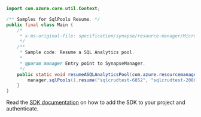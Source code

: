 ```java
import com.azure.core.util.Context;

/** Samples for SqlPools Resume. */
public final class Main {
    /*
     * x-ms-original-file: specification/synapse/resource-manager/Microsoft.Synapse/stable/2021-06-01/examples/ResumeSqlPool.json
     */
    /**
     * Sample code: Resume a SQL Analytics pool.
     *
     * @param manager Entry point to SynapseManager.
     */
    public static void resumeASQLAnalyticsPool(com.azure.resourcemanager.synapse.SynapseManager manager) {
        manager.sqlPools().resume("sqlcrudtest-6852", "sqlcrudtest-2080", "sqlcrudtest-9187", Context.NONE);
    }
}
```

Read the [SDK documentation](https://github.com/Azure/azure-sdk-for-java/blob/azure-resourcemanager-synapse_1.0.0-beta.6/sdk/synapse/azure-resourcemanager-synapse/README.md) on how to add the SDK to your project and authenticate.

